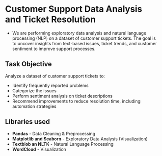 # Customer Support Data Analysis and Ticket Resolution

- We are performing exploratory data analysis and natural language processing (NLP) on a dataset of customer support tickets. The goal is to uncover insights from text-based issues, ticket trends, and customer sentiment to improve support processes.

## Task Objective

Analyze a dataset of customer support tickets to:
- Identify frequently reported problems
- Categorize the issues
- Perform sentiment analysis on ticket descriptions
- Recommend improvements to reduce resolution time, including automation strategies

## Libraries used
- **Pandas** - Data Cleaning & Preprocessing
- **Matplotlib and Seaborn** - Exploratory Data Analysis (Visualization)
- **Textblob an NLTK** - Natural Language Processing
- **WordCloud** - Visualization



